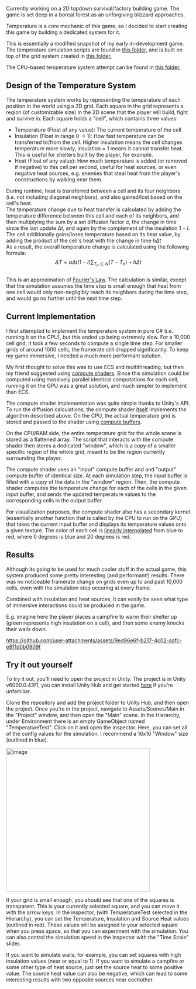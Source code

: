 Currently working on a 2D topdown survival/factory building game. The game is set deep in a boreal forest as an unforgiving blizzard approaches.

Temperature is a core mechanic of this game, so I decided to start creating this game by building a dedicated system for it.

This is essentially a modified snapshot of my early in-development game. The temperature simulation scripts are found in [this folder,](https://github.com/nathanrun1/heat-diffusion/tree/main/Assets/Scripts/Systems/Temperature) and is built on top of the grid system created in [this folder.](https://github.com/nathanrun1/heat-diffusion/tree/main/Assets/Scripts/Systems/Grid)

The CPU-based temperature system attempt can be found in [this folder.](https://github.com/nathanrun1/heat-diffusion/tree/main/Assets/Scripts/Systems/Temperature/Old)

## Design of the Temperature System
The temperature system works by representing the temperature of each position in the world using a 2D grid. Each square in the grid represents a region (of customizable size) in the 2D scene that the player will build, fight and survive in. 
Each square holds a "cell", which contains three values:
- Temperature (Float of any value): The current temperature of the cell
- Insulation (Float in range 0 -> 1): How fast temperature can be transferred to/from the cell. Higher insulation means the cell changes temperature more slowly, insulation = 1 means it cannot transfer heat. This is useful for shelters built by the player, for example.
- Heat (Float of any value): How much temperature is added (or removed if negative) to this cell per second, useful for heat sources, or even negative heat sources, e.g. enemies that steal heat from the player's constructions by walking near them.

During runtime, heat is transferred between a cell and its four neighbors (i.e. not including diagonal neighbors), and also gained/lost based on the cell's heat.\
The temperature change due to heat transfer is calculated by adding the temperature difference between this cell and each of its neighbors, and then multiplying the sum by a 
set diffusion factor $\alpha$, the change in time since the last update $\Delta t$, and again by the complement of the insulation $1 - I$.\
The cell additionally gains/loses temperature based on its heat value, by adding the product of the cell's heat with the change in time $h\Delta t$\
As a result, the overall temperature change is calculated using the following formula:
$$\Delta T = \alpha \Delta t (1-I)\sum_{T_n \in N}(T-T_n) + h\Delta t$$\
This is an approximation of [Fourier's Law](https://en.wikipedia.org/wiki/Thermal_conduction#Fourier.27s_law:~:text=temperature%2C%20gives%20the-,heat%20flow%20rate%20as,-%F0%9D%91%84).
The calculation is similar, except that the simulation assumes the time step is small enough that heat from one cell would only non-negligibly reach its neighbors during the time step, and would go no further until the next time step.

## Current Implementation

I first attempted to implement the temperature system in pure C# (i.e. running it on the CPU), but this ended up being extremely slow. For a 10,000 cell grid, it took a few seconds to compute a single time step. For smaller grids of around 1000 cells, the framerate still dropped significantly. To keep my game immersive, I needed a much more performant solution.

My first thought to solve this was to use ECS and multithreading, but then my friend suggested using [compute shaders](https://docs.unity3d.com/6000.0/Documentation/ScriptReference/ComputeShader.html).
Since this simulation could be computed using massively parallel identical computations for each cell, running it on the GPU was a great solution, and much simpler to implement than ECS.

The compute shader implementation was quite simple thanks to Unity's API. To run the diffusion calculations, the compute shader [itself](https://github.com/nathanrun1/heat-diffusion/blob/main/Assets/Shaders/HeatDiffusion.compute) implements the algorithm described above. On the CPU, the actual temperature grid is stored and passed to the shader using [compute buffers](https://docs.unity3d.com/6000.0/Documentation/ScriptReference/ComputeBuffer.html).

On the CPU/RAM side, the entire temperature grid for the whole scene is stored as a flattened array. The script that interacts with the compute shader then stores a dedicated "window", which is a copy of a smaller specific region of the whole grid, meant to be the region currently surrounding the player.

The compute shader uses an "input" compute buffer and and "output" compute buffer of identical size. At each simulation step, the input buffer is filled with a copy of the data in the "window" region. Then, the compute shader computes the temperature change for each of the cells in the given input buffer, and sends the updated temperature values to the corresponding cells in the output buffer.

For visualization purposes, the compute shader also has a secondary kernel (essentially another function that is called by the CPU to run on the GPU) that takes the current input buffer and displays its temperature values onto a given texture. The color of each cell is [linearly interpolated](https://www.cuemath.com/linear-interpolation-formula/) from blue to red, where 0 degrees is blue and 20 degrees is red.

## Results

Although its going to be used for much cooler stuff in the actual game, this system produced some pretty interesting (and performant!) results. There was no noticeable framerate change on grids even up to and past 10,000 cells, even with the simulation step occuring at every frame.

Combined with insulation and heat sources, it can easily be seen what type of immersive interactions could be produced in the game.

E.g. imagine here the player places a campfire to warm their shelter up (green represents high insulation on a cell), and then some enemy knocks their walls down.

https://github.com/user-attachments/assets/9ed96e6f-b217-4c02-aafc-e811d0b0909f

## Try it out yourself

To try it out, you'll need to open the project in Unity. The project is in Unity v6000.0.43f1, you can install Unity Hub and get started [here](https://unity.com/unity-hub) if you're unfamiliar.

Clone the repository and add the project folder to Unity Hub, and then open the project. Once you're in the project, navigate to Assets/Scenes/Main in the "Project" window, and then open the "Main" scene. In the Hierarchy, under Environment there is an empty GameObject named "TemperatureTest". Click on it and open the inspector. Here, you can set all of the config values for the simulation. I recommend a 16x16 "Window" size (outlined in blue).

<img width="393" alt="image" src="https://github.com/user-attachments/assets/f2315e70-6e40-4d50-9776-813b244c87aa" />


If your grid is small enough, you should see that one of the squares is transparent. This is your currently selected square, and you can move it with the arrow keys. In the inspector, (with TemperatureTest selected in the Hierarchy), you can 
set the Temperature, Insulation and Source Heat values (outlined in red). These values will be assigned to your selected square when you press space, so that you can experiment with the simulation. You can also control the simulation speed in the inspector with the "Time Scale" slider.

If you want to simulate walls, for example, you can set squares with high insulation values (near or equal to 1). If you want to simulate a campfire or some other type of heat source, just set the source heat to some positive value. The source heat value can also be negative, which can lead to some interesting results with two opposite sources near eachother.
